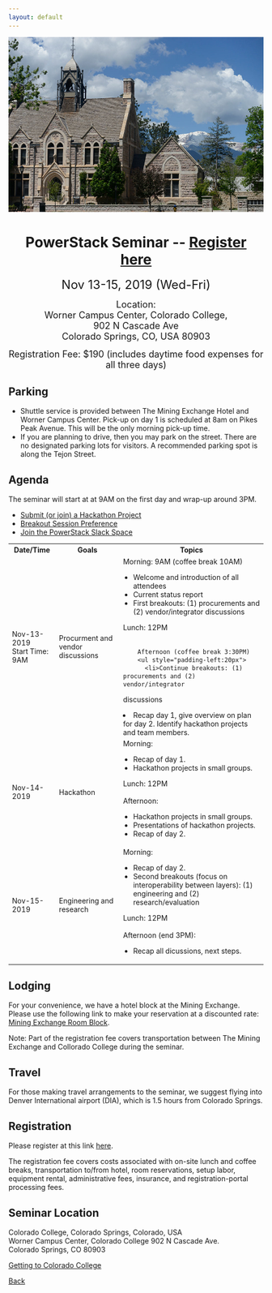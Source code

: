 ```yaml
---
layout: default
---
```

![](images/colorado_college.jpg)

<h1 align="center">PowerStack Seminar -- <a
href="https://coloradocollege.ungerboeck.com/prod/emc00/register.aspx?OrgCode=10&EvtID=37989&AppCode=REG&CC=119091703651">Register here</a></h1>
<p align="center"><font size="+2">Nov 13-15, 2019 (Wed-Fri)</font></p>
<p align="center"><font size="+1">Location:<br/>Worner Campus Center, Colorado
College,<br/>902 N Cascade Ave<br/>Colorado Springs, CO, USA 80903</font></p>
<p align="center"><font size="+1">Registration Fee: $190 (includes
daytime food expenses for all three days)</font></p>

## Parking
* Shuttle service is provided between The Mining Exchange Hotel and Worner Campus Center.
Pick-up on day 1 is scheduled at 8am on Pikes Peak Avenue. This will be the
only morning pick-up time.
* If you are planning to drive, then you may park on the street. There are no designated
parking lots for visitors. A recommended parking spot is along the Tejon Street.

## Agenda
The seminar will start at at 9AM on the first day and wrap-up around 3PM.

* <a href="https://docs.google.com/spreadsheets/d/1WGK1nAUDhYHLszKJnJPB9pi3MhvcNoBKsjx9I51RYAI/edit#gid=0">Submit
(or join) a Hackathon Project</a>
* <a href="https://docs.google.com/forms/d/e/1FAIpQLSd0HJrPFbrMMwEpJdIfx4LpHAEpsCy29fLb9L1zgLkio9riYA/viewform">Breakout Session Preference</a>
* <a href="https://powerstack.slack.com/signup">Join the PowerStack Slack Space</a>

<table>
  <tbody>
    <tr>
      <th>Date/Time</th>
      <th>Goals</th>
      <th>Topics</th>
    </tr>
    <tr>
      <td>Nov-13-2019<br>Start Time: 9AM</td>
      <td>Procurment and vendor discussions</td>
      <td>
        Morning: 9AM (coffee break 10AM)
        <ul style="padding-left:20px">
          <li>Welcome and introduction of all attendees</li>
          <li>Current status report</li>
          <li>First breakouts: (1) procurements and (2) vendor/integrator
discussions</li>
        </ul>
        Lunch: 12PM<br/><br/>

        Afternoon (coffee break 3:30PM)
        <ul style="padding-left:20px">
          <li>Continue breakouts: (1) procurements and (2) vendor/integrator
discussions</li>
          <li>Recap day 1, give overview on plan for day 2. Identify hackathon
projects and team members.</li>
        </ul>
      </td>
    </tr>
    <tr>
      <td>Nov-14-2019</td>
      <td>Hackathon</td>
      <td>
        Morning:
        <ul style="padding-left:20px">
          <li>Recap of day 1.</li>
          <li>Hackathon projects in small groups.</li>
        </ul>
        Lunch: 12PM<br/><br/>
        Afternoon:
        <ul style="padding-left:20px">
          <li>Hackathon projects in small groups.</li>
          <li>Presentations of hackathon projects.</li>
          <li>Recap of day 2.</li>
        </ul>
      </td>
    </tr>
    <tr>
      <td>Nov-15-2019</td>
      <td>Engineering and research</td>
      <td>
        Morning:
        <ul style="padding-left:20px">
          <li>Recap of day 2.</li>
          <li>Second breakouts (focus on interoperability between layers): (1) engineering and (2) research/evaluation</li>
        </ul>
        Lunch: 12PM<br/><br/>
        Afternoon (end 3PM):
        <ul style="padding-left:20px">
          <li>Recap all dicussions, next steps.</li>
        </ul>
      </td>
    </tr>
  </tbody>
</table>

## Lodging
For your convenience, we have a hotel block at the Mining Exchange. Please use
the following link to make your reservation at a discounted rate: <a
href="https://www.wyndhamhotels.com/wyndham-grand/colorado-springs-colorado/the-mining-exchange-a-wyndham-grand-hotel/rooms-rates?brand_id=GR&checkInDate=11/12/2019&checkOutDate=11/15/2019&useWRPoints=false&children=0&groupCode=11136796CO&adults=1&rooms=1&radius=25&latitude=38.8338816&longitude=-104.8213634&sessionId=1568128670">Mining
Exchange Room Block</a>.

Note: Part of the registration fee covers transportation between The Mining
Exchange and Collorado College during the seminar.

## Travel
For those making travel arrangements to the seminar, we suggest flying into
Denver International airport (DIA), which is 1.5 hours from Colorado Springs.

## Registration
Please register at this link <a
href="https://coloradocollege.ungerboeck.com/prod/emc00/register.aspx?OrgCode=10&EvtID=37989&AppCode=REG&CC=119091703651">here</a>.

The registration fee covers costs associated with on-site lunch and coffee
breaks, transportation to/from hotel, room reservations, setup labor, equipment
rental, administrative fees, insurance, and registration-portal processing
fees.

## Seminar Location
Colorado College, Colorado Springs, Colorado, USA<br/>
Worner Campus Center, Colorado College
902 N Cascade Ave.<br/>
Colorado Springs, CO 80903

<a href="https://www.coloradocollege.edu/basics/campus/directions/">Getting to
Colorado College</a>

[Back](./)
